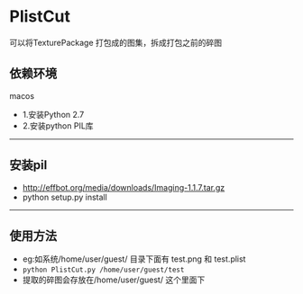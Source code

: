PlistCut
==============
可以将TexturePackage 打包成的图集，拆成打包之前的碎图

依赖环境
-----
macos
* 1.安装Python 2.7
* 2.安装python PIL库
------
安装pil
-----
* http://effbot.org/media/downloads/Imaging-1.1.7.tar.gz
* python setup.py install
-----


使用方法
-----
- eg:如系统/home/user/guest/ 目录下面有 test.png 和 test.plist
- `
python PlistCut.py /home/user/guest/test
`
- 提取的碎图会存放在/home/user/guest/ 这个里面下
